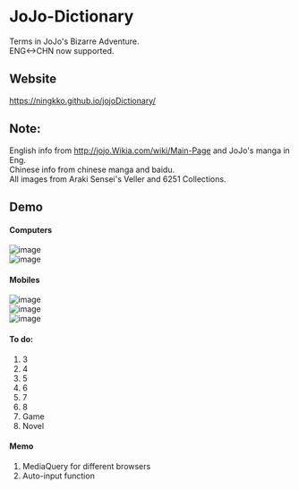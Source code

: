 # JoJo-Dictionary
Terms in JoJo's Bizarre Adventure.\
ENG<->CHN now supported.
## Website
https://ningkko.github.io/jojoDictionary/
## Note:
English info from http://jojo.Wikia.com/wiki/Main-Page and JoJo's manga in Eng.\
Chinese info from chinese manga and baidu.\
All images from Araki Sensei's Veller and 6251 Collections.
## Demo
#### Computers
![image](https://github.com/ningkko/jojoDictionary/blob/gh-pages/demo/1.png)\
![image](https://github.com/ningkko/jojoDictionary/blob/gh-pages/demo/2.png)
#### Mobiles
![image](https://github.com/ningkko/jojoDictionary/blob/gh-pages/demo/3.png)\
![image](https://github.com/ningkko/jojoDictionary/blob/gh-pages/demo/4.png)\
![image](https://github.com/ningkko/jojoDictionary/blob/gh-pages/demo/5.png)
#### To do:
1. 3
2. 4
3. 5
4. 6
5. 7
7. 8
8. Game
9. Novel
#### Memo
1. MediaQuery for different browsers
2. Auto-input function
